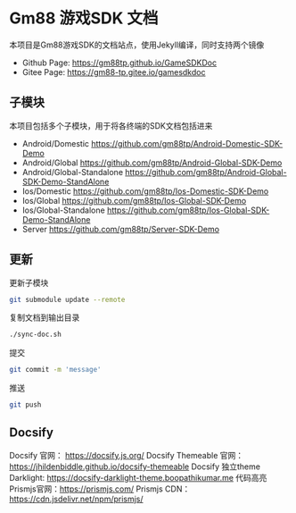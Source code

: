 # Gm88 游戏SDK 文档

本项目是Gm88游戏SDK的文档站点，使用Jekyll编译，同时支持两个镜像

* Github Page: https://gm88tp.github.io/GameSDKDoc
* Gitee Page: https://gm88-tp.gitee.io/gamesdkdoc

## 子模块

本项目包括多个子模块，用于将各终端的SDK文档包括进来

* Android/Domestic https://github.com/gm88tp/Android-Domestic-SDK-Demo
* Android/Global https://github.com/gm88tp/Android-Global-SDK-Demo
* Android/Global-Standalone https://github.com/gm88tp/Android-Global-SDK-Demo-StandAlone
* Ios/Domestic https://github.com/gm88tp/Ios-Domestic-SDK-Demo
* Ios/Global https://github.com/gm88tp/Ios-Global-SDK-Demo
* Ios/Global-Standalone https://github.com/gm88tp/Ios-Global-SDK-Demo-StandAlone
* Server https://github.com/gm88tp/Server-SDK-Demo

## 更新

更新子模块

```bash
git submodule update --remote
```

复制文档到输出目录
```bash
./sync-doc.sh
```

提交
```bash
git commit -m 'message'
```

推送

```bash
git push
```

## Docsify 

Docsify 官网： https://docsify.js.org/
Docsify Themeable 官网： https://jhildenbiddle.github.io/docsify-themeable
Docsify 独立theme Darklight: https://docsify-darklight-theme.boopathikumar.me
代码高亮 Prismjs官网：https://prismjs.com/
Prismjs CDN：https://cdn.jsdelivr.net/npm/prismjs/


